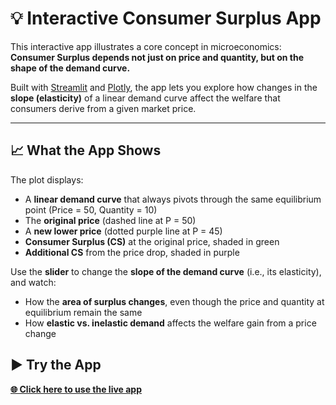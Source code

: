 # 💡 Interactive Consumer Surplus App

This interactive app illustrates a core concept in microeconomics:  
**Consumer Surplus depends not just on price and quantity, but on the shape of the demand curve.**

Built with [Streamlit](https://streamlit.io/) and [Plotly](https://plotly.com/python/), the app lets you explore how changes in the **slope (elasticity)** of a linear demand curve affect the welfare that consumers derive from a given market price.

---

## 📈 What the App Shows

The plot displays:
- A **linear demand curve** that always pivots through the same equilibrium point (Price = 50, Quantity = 10)
- The **original price** (dashed line at P = 50)
- A **new lower price** (dotted purple line at P = 45)
- **Consumer Surplus (CS)** at the original price, shaded in green
- **Additional CS** from the price drop, shaded in purple

Use the **slider** to change the **slope of the demand curve** (i.e., its elasticity), and watch:

- How the **area of surplus changes**, even though the price and quantity at equilibrium remain the same
- How **elastic vs. inelastic demand** affects the welfare gain from a price change

## ▶️ Try the App

**[🌐 Click here to use the live app](https://health-vox-dev-1.streamlit.app/)**
